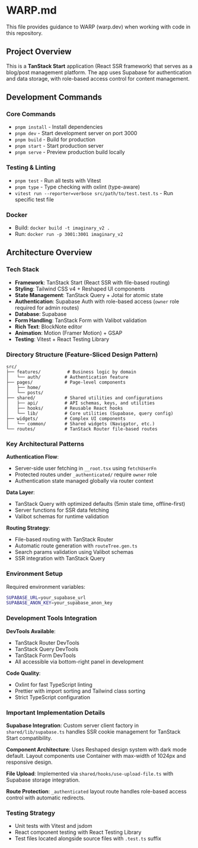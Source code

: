 # WARP.md

This file provides guidance to WARP (warp.dev) when working with code in this repository.

## Project Overview

This is a **TanStack Start** application (React SSR framework) that serves as a blog/post management platform. The app uses Supabase for authentication and data storage, with role-based access control for content management.

## Development Commands

### Core Commands
- `pnpm install` - Install dependencies
- `pnpm dev` - Start development server on port 3000
- `pnpm build` - Build for production
- `pnpm start` - Start production server
- `pnpm serve` - Preview production build locally

### Testing & Linting  
- `pnpm test` - Run all tests with Vitest
- `pnpm type` - Type checking with oxlint (type-aware)
- `vitest run --reporter=verbose src/path/to/test.test.ts` - Run specific test file

### Docker
- Build: `docker build -t imaginary_v2 .`
- Run: `docker run -p 3001:3001 imaginary_v2`

## Architecture Overview

### Tech Stack
- **Framework**: TanStack Start (React SSR with file-based routing)
- **Styling**: Tailwind CSS v4 + Reshaped UI components
- **State Management**: TanStack Query + Jotai for atomic state
- **Authentication**: Supabase Auth with role-based access (`owner` role required for admin routes)
- **Database**: Supabase
- **Form Handling**: TanStack Form with Valibot validation
- **Rich Text**: BlockNote editor
- **Animation**: Motion (Framer Motion) + GSAP
- **Testing**: Vitest + React Testing Library

### Directory Structure (Feature-Sliced Design Pattern)

```
src/
├── features/          # Business logic by domain
│   └── auth/         # Authentication feature
├── pages/            # Page-level components
│   ├── home/
│   └── posts/
├── shared/           # Shared utilities and configurations
│   ├── api/          # API schemas, keys, and utilities  
│   ├── hooks/        # Reusable React hooks
│   └── lib/          # Core utilities (Supabase, query config)
├── widgets/          # Complex UI components
│   └── common/       # Shared widgets (Navigator, etc.)
└── routes/           # TanStack Router file-based routes
```

### Key Architectural Patterns

**Authentication Flow**: 
- Server-side user fetching in `__root.tsx` using `fetchUserFn`
- Protected routes under `_authenticated/` require `owner` role
- Authentication state managed globally via router context

**Data Layer**:
- TanStack Query with optimized defaults (5min stale time, offline-first)
- Server functions for SSR data fetching
- Valibot schemas for runtime validation

**Routing Strategy**:
- File-based routing with TanStack Router
- Automatic route generation with `routeTree.gen.ts`
- Search params validation using Valibot schemas
- SSR integration with TanStack Query

### Environment Setup

Required environment variables:
```bash
SUPABASE_URL=your_supabase_url
SUPABASE_ANON_KEY=your_supabase_anon_key
```

### Development Tools Integration

**DevTools Available**:
- TanStack Router DevTools
- TanStack Query DevTools  
- TanStack Form DevTools
- All accessible via bottom-right panel in development

**Code Quality**:
- Oxlint for fast TypeScript linting
- Prettier with import sorting and Tailwind class sorting
- Strict TypeScript configuration

### Important Implementation Details

**Supabase Integration**: Custom server client factory in `shared/lib/supabase.ts` handles SSR cookie management for TanStack Start compatibility.

**Component Architecture**: Uses Reshaped design system with dark mode default. Layout components use Container with max-width of 1024px and responsive design.

**File Upload**: Implemented via `shared/hooks/use-upload-file.ts` with Supabase storage integration.

**Route Protection**: `_authenticated` layout route handles role-based access control with automatic redirects.

### Testing Strategy

- Unit tests with Vitest and jsdom
- React component testing with React Testing Library
- Test files located alongside source files with `.test.ts` suffix